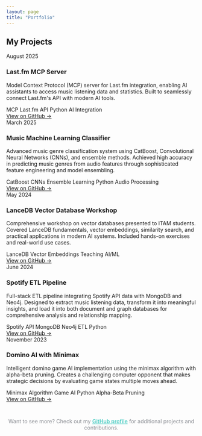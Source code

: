 ```yaml
---
layout: page
title: "Portfolio"
---
```


<h2 class="section-title">My Projects</h2>

<div class="project-grid">
  
  <div class="project-card">
    <div class="date">August 2025</div>
    <h3>Last.fm MCP Server</h3>
    <p>Model Context Protocol (MCP) server for Last.fm integration, enabling AI assistants to access music listening data and statistics. Built to seamlessly connect Last.fm's API with modern AI tools.</p>
    <div class="tech-stack">
      <span class="tech-tag">MCP</span>
      <span class="tech-tag">Last.fm API</span>
      <span class="tech-tag">Python</span>
      <span class="tech-tag">AI Integration</span>
    </div>
    <a href="https://github.com/elcachorrohumano?tab=repositories" class="project-link" target="_blank">View on GitHub →</a>
  </div>

  <div class="project-card">
    <div class="date">March 2025</div>
    <h3>Music Machine Learning Classifier</h3>
    <p>Advanced music genre classification system using CatBoost, Convolutional Neural Networks (CNNs), and ensemble methods. Achieved high accuracy in predicting music genres from audio features through sophisticated feature engineering and model ensembling.</p>
    <div class="tech-stack">
      <span class="tech-tag">CatBoost</span>
      <span class="tech-tag">CNNs</span>
      <span class="tech-tag">Ensemble Learning</span>
      <span class="tech-tag">Python</span>
      <span class="tech-tag">Audio Processing</span>
    </div>
    <a href="https://github.com/elcachorrohumano/MusicML" class="project-link" target="_blank">View on GitHub →</a>
  </div>

  <div class="project-card">
    <div class="date">May 2024</div>
    <h3>LanceDB Vector Database Workshop</h3>
    <p>Comprehensive workshop on vector databases presented to ITAM students. Covered LanceDB fundamentals, vector embeddings, similarity search, and practical applications in modern AI systems. Included hands-on exercises and real-world use cases.</p>
    <div class="tech-stack">
      <span class="tech-tag">LanceDB</span>
      <span class="tech-tag">Vector Embeddings</span>
      <span class="tech-tag">Teaching</span>
      <span class="tech-tag">AI/ML</span>
    </div>
    <a href="https://github.com/elcachorrohumano/LanceDBClass" class="project-link" target="_blank">View on GitHub →</a>
  </div>

  <div class="project-card">
    <div class="date">June 2024</div>
    <h3>Spotify ETL Pipeline</h3>
    <p>Full-stack ETL pipeline integrating Spotify API data with MongoDB and Neo4j. Designed to extract music listening data, transform it into meaningful insights, and load it into both document and graph databases for comprehensive analysis and relationship mapping.</p>
    <div class="tech-stack">
      <span class="tech-tag">Spotify API</span>
      <span class="tech-tag">MongoDB</span>
      <span class="tech-tag">Neo4j</span>
      <span class="tech-tag">ETL</span>
      <span class="tech-tag">Python</span>
    </div>
    <a href="https://github.com/elcachorrohumano/DreamTeamETL" class="project-link" target="_blank">View on GitHub →</a>
  </div>

  <div class="project-card">
    <div class="date">November 2023</div>
    <h3>Domino AI with Minimax</h3>
    <p>Intelligent domino game AI implementation using the minimax algorithm with alpha-beta pruning. Creates a challenging computer opponent that makes strategic decisions by evaluating game states multiple moves ahead.</p>
    <div class="tech-stack">
      <span class="tech-tag">Minimax Algorithm</span>
      <span class="tech-tag">Game AI</span>
      <span class="tech-tag">Python</span>
      <span class="tech-tag">Alpha-Beta Pruning</span>
    </div>
    <a href="https://github.com/elcachorrohumano/DominoAI" class="project-link" target="_blank">View on GitHub →</a>
  </div>

</div>

<div style="text-align: center; margin-top: 3em;">
  <p style="color: #8a8d93;">Want to see more? Check out my <a href="https://github.com/elcachorrohumano" target="_blank" style="color: #4ECDC4; font-weight: 600;">GitHub profile</a> for additional projects and contributions.</p>
</div>

